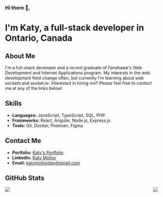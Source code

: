 ### Hi there 👋,
# I'm Katy, a full-stack developer in Ontario, Canada

## About Me
I'm a full-stack developer and a recent graduate of Fanshawe's Web Development and Internet Applications program. My interests in the web development field change often, but currently I'm learning about web sockets and socket.io.
Interested in hiring me? Please feel free to contact me at any of the links below!

## Skills
- **Languages:** JavaScript, TypeScript, SQL, PHP
- **Frameworks:** React, Angular, Node.js, Express.js
- **Tools:** Git, Docker, Postman, Figma

## Contact Me
- **Portfolio:** [Katy's Portfolio](https://www.katymolloy.ca)
- **LinkedIn:** [Katy Molloy](https://www.linkedin.com/in/katy-molloy/)
- **Email:** [katymolloydev@gmail.com](mailto:katymolloydev@gmail.com)

## GitHub Stats
<div style="display:flex; justify-content: space-between;">
  <div>
    <img src="https://github-readme-stats.vercel.app/api?username=katymolloy&theme=transparent" />
  </div>
<!-- [![Katy's GitHub stats](https://github-readme-stats.vercel.app/api?username=katymolloy&theme=transparent)](https://github.com/katymolloy/github-readme-stats) -->
<div>
  <img src="https://github-readme-stats.vercel.app/api/top-langs/?username=katymolloy&layout=compact&theme=transparent" />
</div>
<!-- ![Top Languages](https://github-readme-stats.vercel.app/api/top-langs/?username=katymolloy&layout=compact&theme=transparent) -->
</div>
